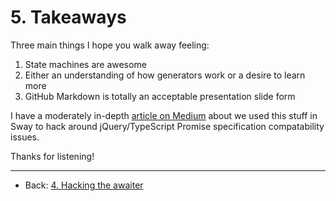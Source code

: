 # 5. Takeaways

Three main things I hope you walk away feeling:

1. State machines are awesome
2. Either an understanding of how generators work or a desire to learn more
3. GitHub Markdown is totally an acceptable presentation slide form

I have a moderately in-depth [article on Medium](https://medium.com/@joshuakgoldberg/hacking-typescripts-async-await-awaiter-for-jquery-2-s-promises-60612e293c4b) about we used this stuff in Sway to hack around jQuery/TypeScript Promise specification compatability issues.

Thanks for listening!

---

* Back: [4. Hacking the awaiter](./4.%20Hacking%20the%20awaiter.md)
